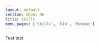 ```yaml
---
layout: default
section: About Me
title: Skills
menu_pages: ['Skills', 'Bio', 'Resume']
---
```


Test test
